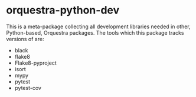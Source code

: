 # orquestra-python-dev
This is a meta-package collecting all development libraries needed in other, Python-based, 
Orquestra packages. The tools which this package tracks versions of are:

- black
- flake8
- Flake8-pyproject
- isort
- mypy
- pytest
- pytest-cov
